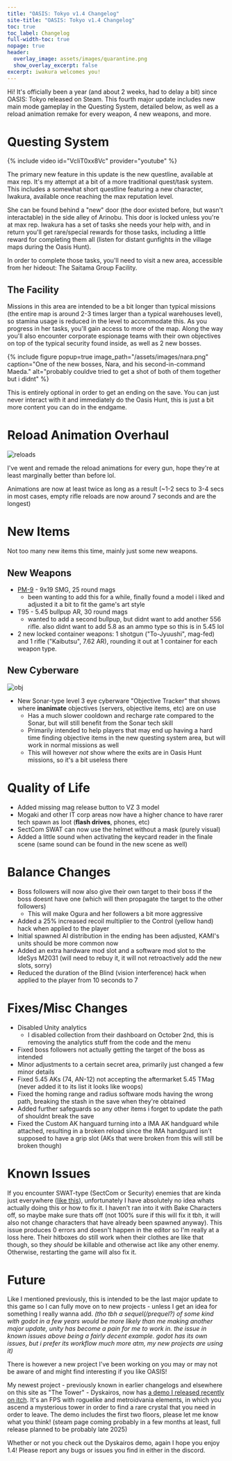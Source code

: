 ```yaml
---
title: "OASIS: Tokyo v1.4 Changelog"
site-title: "OASIS: Tokyo v1.4 Changelog"
toc: true
toc_label: Changelog
full-width-toc: true
nopage: true
header:
  overlay_image: assets/images/quarantine.png
  show_overlay_excerpt: false
excerpt: iwakura welcomes you!
---
```


Hi! It's officially been a year (and about 2 weeks, had to delay a bit) since OASIS: Tokyo released on Steam. This fourth major update includes new main mode gameplay in the Questing System, detailed below, as well as a reload animation remake for every weapon, 4 new weapons, and more.

# Questing System

{% include video id="VcIiT0xx8Vc" provider="youtube" %}

The primary new feature in this update is the new questline, available at max rep. It's my attempt at a bit of a more traditional quest/task system. This includes a somewhat short questline featuring a new character, Iwakura, available once reaching the max reputation level.

She can be found behind a "new" door (the door existed before, but wasn't interactable) in the side alley of Arinobu. This door is locked unless you're at max rep. Iwakura has a set of tasks she needs your help with, and in return you'll get rare/special rewards for those tasks, including a little reward for completing them all (listen for distant gunfights in the village maps during the Oasis Hunt).

In order to complete those tasks, you'll need to visit a new area, accessible from her hideout: The Saitama Group Facility.

## The Facility

Missions in this area are intended to be a bit longer than typical missions (the entire map is around 2-3 times larger than a typical warehouses level), so stamina usage is reduced in the level to accommodate this. As you progress in her tasks, you'll gain access to more of the map. Along the way you'll also encounter corporate espionage teams with their own objectives on top of the typical security found inside, as well as 2 new bosses.

{% include figure popup=true image_path="/assets/images/nara.png" caption="One of the new bosses, Nara, and his second-in-command Maeda." alt="probably couldve tried to get a shot of both of them together but i didnt" %}

This is entirely optional in order to get an ending on the save. You can just never interact with it and immediately do the Oasis Hunt, this is just a bit more content you can do in the endgame.

# Reload Animation Overhaul

![reloads](/assets/images/reloadswoo.png)

I've went and remade the reload animations for every gun, hope they're at least marginally better than before lol.

Animations are now at least twice as long as a result (~1-2 secs to 3-4 secs in most cases, empty rifle reloads are now around 7 seconds and are the longest)

# New Items

Not too many new items this time, mainly just some new weapons.

## New Weapons

- [PM-9](/assets/images/pm9.png) - 9x19 SMG, 25 round mags
	- been wanting to add this for a while, finally found a model i liked and adjusted it a bit to fit the game's art style
- T95 - 5.45 bullpup AR, 30 round mags
	- wanted to add a second bullpup, but didnt want to add another 556 rifle. also didnt want to add 5.8 as an ammo type so this is in 5.45 lol
- 2 new locked container weapons: 1 shotgun ("To-Jyuushi", mag-fed) and 1 rifle ("Kaibutsu", 7.62 AR), rounding it out at 1 container for each weapon type.

## New Cyberware

![obj](/assets/images/objtracker.png)

- New Sonar-type level 3 eye cyberware "Objective Tracker" that shows where **inanimate** objectives (servers, objective items, etc) are on use 
	- Has a much slower cooldown and recharge rate compared to the Sonar, but will still benefit from the Sonar tech skill
	- Primarily intended to help players that may end up having a hard time finding objective items in the new questing system area, but will work in normal missions as well
	- This will however *not* show where the exits are in Oasis Hunt missions, so it's a bit useless there

# Quality of Life

- Added missing mag release button to VZ 3 model
- Mogaki and other IT corp areas now have a higher chance to have rarer tech spawn as loot (**flash drives**, phones, etc)
- SectCom SWAT can now use the helmet without a mask (purely visual)
- Added a little sound when activating the keycard reader in the finale scene (same sound can be found in the new scene as well)

# Balance Changes

- Boss followers will now also give their own target to their boss if the boss doesnt have one (which will then propagate the target to the other followers)
	- This will make Ogura and her followers a bit more aggressive
- Added a 25% increased recoil multiplier to the Control (yellow hand) hack when applied to the player
- Initial spawned AI distribution in the ending has been adjusted, KAMI's units should be more common now
- Added an extra hardware mod slot and a software mod slot to the IdeSys M2031 (will need to rebuy it, it will not retroactively add the new slots, sorry)
- Reduced the duration of the Blind (vision interference) hack when applied to the player from 10 seconds to 7

# Fixes/Misc Changes

- Disabled Unity analytics
	- I disabled collection from their dashboard on October 2nd, this is removing the analytics stuff from the code and the menu
- Fixed boss followers not actually getting the target of the boss as intended
- Minor adjustments to a certain secret area, primarily just changed a few minor details
- Fixed 5.45 AKs (74, AN-12) not accepting the aftermarket 5.45 TMag (never added it to its list it looks like woops)
- Fixed the homing range and radius software mods having the wrong path, breaking the stash in the save when they're obtained
- Added further safeguards so any other items i forget to update the path of shouldnt break the save
- Fixed the Custom AK hanguard turning into a IMA AK handguard while attached, resulting in a broken reload since the IMA handguard isn't supposed to have a grip slot (AKs that were broken from this will still be broken though)

# Known Issues

If you encounter SWAT-type (SectCom or Security) enemies that are kinda just everywhere ([like this](/assets/images/abomination.png)), unfortunately I have absolutely no idea whats actually doing this or how to fix it. I haven't ran into it with Bake Characters off, so maybe make sure thats off (not 100% sure if this will fix it tbh, it will also not change characters that have already been spawned anyway). This issue produces 0 errors and doesn't happen in the editor so I'm really at a loss here. Their hitboxes do still work when their clothes are like that though, so they *should* be killable and otherwise act like any other enemy. Otherwise, restarting the game will also fix it.

# Future

Like I mentioned previously, this is intended to be the last major update to this game so I can fully move on to new projects - unless I get an idea for something I really wanna add. *(tho tbh a sequel(/prequel?) of some kind with godot in a few years would be more likely than me making another major update, unity has become a pain for me to work in. the issue in known issues above being a fairly decent example. godot has its own issues, but i prefer its workflow much more atm, my new projects are using it)*

There is however a new project I've been working on you may or may not be aware of and might find interesting if you like OASIS!

My newest project - previously known in earlier changelogs and elsewhere on this site as "The Tower" - Dyskairos, now has [a demo I released recently on itch](https://sky675.itch.io/dyskairos). It's an FPS with roguelike and metroidvania elements, in which you ascend a mysterious tower in order to find a rare crystal that you need in order to leave. The demo includes the first two floors, please let me know what you think! (steam page coming probably in a few months at least, full release planned to be probably late 2025)

Whether or not you check out the Dyskairos demo, again I hope you enjoy 1.4! Please report any bugs or issues you find in either in the discord.